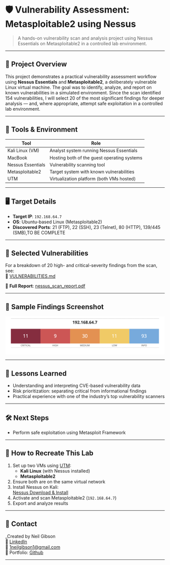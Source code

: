 # 🛡️ Vulnerability Assessment: Metasploitable2 using Nessus

> A hands-on vulnerability scan and analysis project using Nessus Essentials on Metasploitable2 in a controlled lab environment.

---

## 📍 Project Overview

This project demonstrates a practical vulnerability assessment workflow using **Nessus Essentials** and **Metasploitable2**, a deliberately vulnerable Linux virtual machine. The goal was to identify, analyze, and report on known vulnerabilities in a simulated environment. Since the scan identified 154 vulnerabilities, I will select 20 of the most significant findings for deeper analysis — and, where appropriate, attempt safe exploitation in a controlled lab environment.

---

## 🧰 Tools & Environment

| Tool              | Role                                        |
| ----------------- | ------------------------------------------- |
| Kali Linux (VM)   | Analyst system running Nessus Essentials    |
| MacBook           | Hosting both of the guest operating systems |
| Nessus Essentials | Vulnerability scanning tool                 |
| Metasploitable2   | Target system with known vulnerabilities    |
| UTM               | Virtualization platform (both VMs hosted)   |

---

## 🖥️ Target Details

- **Target IP**: `192.168.64.7`
- **OS**: Ubuntu-based Linux (Metasploitable2)
- **Discovered Ports**: 21 (FTP), 22 (SSH), 23 (Telnet), 80 (HTTP), 139/445 (SMB),TO BE COMPLETE

---

## 🔐 Selected Vulnerabilities

For a breakdown of 20 high- and critical-severity findings from the scan, see:  
📄 [VULNERABILITIES.md](./VULNERABILITIES.md)

🔗 **Full Report**: [nessus_scan_report.pdf](./Advanced_Vulnerability_Scan-Metasploitable2_Report.pdf)

---

## 📄 Sample Findings Screenshot

![Nessus Scan Summary](./Screenshots/nessus_summary.png)

---

## 🧠 Lessons Learned

- Understanding and interpreting CVE-based vulnerability data
- Risk prioritization: separating critical from informational findings
- Practical experience with one of the industry’s top vulnerability scanners

---

## 🛠️ Next Steps

- Perform safe exploitation using Metasploit Framework

---

## 📌 How to Recreate This Lab

1. Set up two VMs using [UTM](https://mac.getutm.app/):
   - **Kali Linux** (with Nessus installed)
   - **Metasploitable2**
2. Ensure both are on the same virtual network
3. Install Nessus on Kali:  
   [Nessus Download & Install](https://www.tenable.com/products/nessus)
4. Activate and scan Metasploitable2 (`192.168.64.7`)
5. Export and analyze results

---

## 🧾 Contact

\_Created by Neil Gibson  
🔗 [LinkedIn](https://www.linkedin.com/in/neil-gibson-539ab7153/)  
📧 1neilgibson1@gmail.com  
📁 Portfolio: [Github](https://github.com/Neilgibson26)

---
